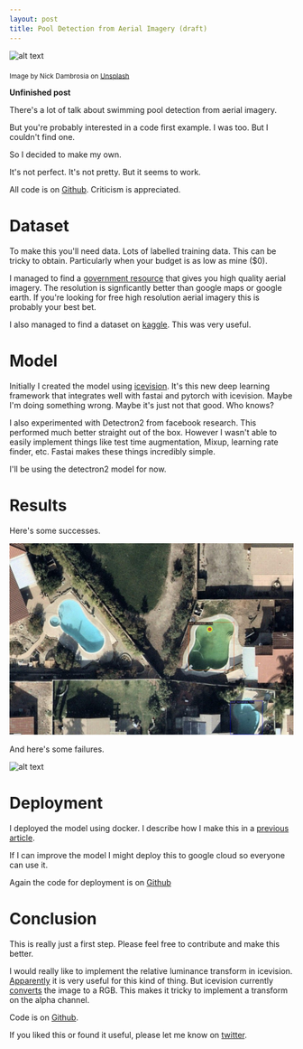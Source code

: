 ```yaml
---
layout: post
title: Pool Detection from Aerial Imagery (draft)
---
```

![alt text](/images/aerial_object_detection/background.png)

<sub>Image by Nick Dambrosia on [Unsplash](https://unsplash.com/photos/XN1wsJMh2lo)</sub>

__Unfinished post__

There's a lot of talk about swimming pool detection from aerial imagery. 

But you're probably interested in a code first example. I was too. But I couldn't find one. 

So I decided to make my own.

It's not perfect. It's not pretty. But it seems to work.

All code is on [Github](https://github.com/spiyer99/aerial_object_detection). Criticism is appreciated. 

# Dataset

To make this you'll need data. Lots of labelled training data. This can be tricky to obtain. Particularly when your budget is as low as mine ($0). 

I managed to find a [government resource](https://maps.six.nsw.gov.au/) that gives you high quality aerial imagery. The resolution is signficantly better than google maps or google earth. If you're looking for free high resolution aerial imagery this is probably your best bet. 

I also managed to find a dataset on [kaggle](https://www.kaggle.com/kbhartiya83/swimming-pool-and-car-detection). This was very useful.

# Model

Initially I created the model using [icevision](https://github.com/airctic/icevision/). It's this new deep learning framework that integrates well with fastai and pytorch with icevision. Maybe I'm doing something wrong. Maybe it's just not that good. Who knows?

I also experimented with Detectron2 from facebook research. This performed much better straight out of the box. However I wasn't able to easily implement things like test time augmentation, Mixup, learning rate finder, etc. Fastai makes these things incredibly simple.

I'll be using the detectron2 model for now.

# Results

Here's some successes.

![alt text](/images/aerial_object_detection/success.png)

And here's some failures. 

![alt text](/images/aerial_object_detection/failure.png)

# Deployment

I deployed the model using docker. I describe how I make this in a [previous article](https://spiyer99.github.io/Detectron2-Web-App/).

If I can improve the model I might deploy this to google cloud so everyone can use it.

Again the code for deployment is on [Github]()


# Conclusion

This is really just a first step. Please feel free to contribute and make this better. 

I would really like to implement the relative luminance transform in icevision. [Apparently](https://towardsdatascience.com/weekend-project-detecting-solar-panels-from-satellite-imagery-f6f5d5e0da40) it is very useful for this kind of thing. But icevision currently [converts](https://github.com/airctic/icevision/blob/5a92bcd0ec8aa791ce9f37aded7763b09fe0e8be/icevision/utils/imageio.py#L13) the image to a RGB. This makes it tricky to implement a transform on the alpha channel.

Code is on [Github](https://github.com/spiyer99).

If you liked this or found it useful, please let me know on [twitter](https://twitter.com/neeliyer11).




